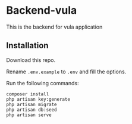 # Backend-vula
This is the backend for vula application 

## Installation

Download this repo.

Rename `.env.example` to `.env` and fill the options.

Run the following commands:

```
composer install
php artisan key:generate
php artisan migrate
php artisan db:seed
php artisan serve
```

